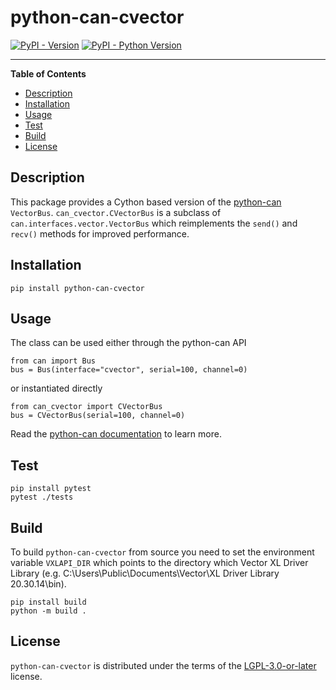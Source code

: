 # python-can-cvector

[![PyPI - Version](https://img.shields.io/pypi/v/python-can-cvector.svg)](https://pypi.org/project/python-can-cvector)
[![PyPI - Python Version](https://img.shields.io/pypi/pyversions/python-can-cvector.svg)](https://pypi.org/project/python-can-cvector)

-----

**Table of Contents**

- [Description](#description)
- [Installation](#installation)
- [Usage](#usage)
- [Test](#test)
- [Build](#build)
- [License](#license)

## Description

This package provides a Cython based version of the [python-can](https://github.com/hardbyte/python-can) `VectorBus`.
`can_cvector.CVectorBus` is a subclass of `can.interfaces.vector.VectorBus` which reimplements the
`send()` and `recv()` methods for improved performance.


## Installation

```console
pip install python-can-cvector
```

## Usage

The class can be used either through the python-can API
```python3
from can import Bus
bus = Bus(interface="cvector", serial=100, channel=0)
```

or instantiated directly
```python3
from can_cvector import CVectorBus
bus = CVectorBus(serial=100, channel=0)
```

Read the [python-can documentation](https://python-can.readthedocs.io/en/master/) to learn more.

## Test

```console
pip install pytest
pytest ./tests
```

## Build

To build `python-can-cvector` from source you need to set the environment 
variable `VXLAPI_DIR` which points to the directory which Vector XL Driver Library 
(e.g. C:\Users\Public\Documents\Vector\XL Driver Library 20.30.14\bin).
```console
pip install build
python -m build .
```

## License

`python-can-cvector` is distributed under the terms of the [LGPL-3.0-or-later](https://spdx.org/licenses/LGPL-3.0-or-later.html) license.
